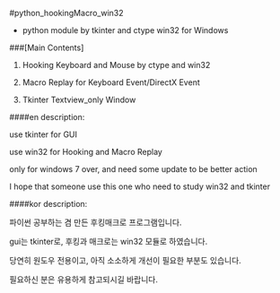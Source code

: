 #python_hookingMacro_win32
- python module by tkinter and ctype win32 for Windows

###[Main Contents]

1. Hooking Keyboard and Mouse by ctype and win32

2. Macro Replay for Keyboard Event/DirectX Event

3. Tkinter Textview_only Window  

####en description:

use tkinter for GUI

use win32 for Hooking and Macro Replay

only for windows 7 over, and need some update to be better action

I hope that someone use this one who need to study win32 and tkinter

####kor description:

파이썬 공부하는 겸 만든 후킹매크로 프로그램입니다.

gui는 tkinter로, 후킹과 매크로는 win32 모듈로 하였습니다.

당연히 원도우 전용이고, 아직 소소하게 개선이 필요한 부분도 있습니다.

필요하신 분은 유용하게 참고되시길 바랍니다.